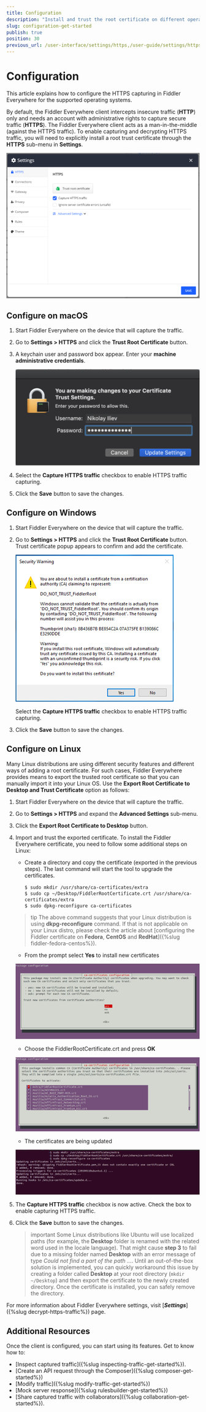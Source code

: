 ```yaml
---
title: Configuration
description: "Install and trust the root certificate on different operating systems while configuring the Fiddler Everywhere web-debugging tool."
slug: configuration-get-started
publish: true
position: 30
previous_url: /user-interface/settings/https,/user-guide/settings/https/https-decryption
---
```


# Configuration

This article explains how to configure the HTTPS capturing in Fiddler Everywhere for the supported operating systems.

By default, the Fiddler Everywhere client intercepts insecure traffic (**HTTP**) only and needs an account with administrative rights to capture secure traffic (**HTTPS**). The Fiddler Everywhere client acts as a man-in-the-middle (against the HTTPS traffic). To enable capturing and decrypting HTTPS traffic, you will need to explicitly install a root trust certificate through the __HTTPS__ sub-menu in __Settings__.

![default https settings](../images/settings/settings-trust-root-certificate.png)


## Configure on macOS

1. Start Fiddler Everywhere on the device that will capture the traffic.
1. Go to __Settings > HTTPS__ and click the __Trust Root Certificate__ button.
1. A keychain user and password box appear. Enter your __machine administrative credentials__.

    ![Enter Keychain credentials to trust the root certificate](../images/settings/settings-https-mac-keychain.png)
1. Select the __Capture HTTPS traffic__ checkbox to enable HTTPS traffic capturing.
1. Click the __Save__ button to save the changes.

## Configure on Windows

1. Start Fiddler Everywhere on the device that will capture the traffic.
1. Go to __Settings > HTTPS__ and click the __Trust Root Certificate__ button. Trust certificate popup appears to confirm and add the certificate.

    ![Enter Keychain credentials to trust the root certificate](../images/settings/settings-https-cert-win.png)

    Select the __Capture HTTPS traffic__ checkbox to enable HTTPS traffic capturing.
1. Click the __Save__ button to save the changes.

## Configure on Linux

Many Linux distributions are using different security features and different ways of adding a root certificate. For such cases, Fiddler Everywhere provides means to export the trusted root certificate so that you can manually import it into your Linux OS. Use the __Export Root Certificate to Desktop and Trust Certificate__ option as follows:

1. Start Fiddler Everywhere on the device that will capture the traffic.
1. Go to __Settings > HTTPS__ and expand the __Advanced Settings__ sub-menu.
1. Click the __Export Root Certificate to Desktop__ button.
1. Import and trust the exported certificate. To install the Fiddler Everywhere certificate, you need to follow some additional steps on Linux:

    - Create a directory and copy the certificate (exported in the previous steps). The last command will start the tool to upgrade the certificates.

        ```shell
        $ sudo mkdir /usr/share/ca-certificates/extra
        $ sudo cp ~/Desktop/FiddlerRootCertificate.crt /usr/share/ca-certificates/extra
        $ sudo dpkg-reconfigure ca-certificates
        ```
    >tip The above command suggests that your Linux distribution is using **dkpg-reconfigure** command. If that is not applicable on your Linux distro, please check the article about [configuring the Fiddler certificate on **Fedora**, **CentOS** and **RedHat**]({%slug fiddler-fedora-centos%}).    

    - From the prompt select **Yes** to install new certificates

    ![Add new certificate](../images/configuration/cert_ubunto_002.png)

    - Choose the FiddlerRootCertificate.crt and press **OK**

    ![Add Fiddler certificate](../images/configuration/cert_ubunto_003.png)

    - The certificates are being updated

    ![Add Fiddler certificate](../images/configuration/cert_ubunto_004.png)
1. The __Capture HTTPS traffic__ checkbox is now active. Check the box to enable capturing HTTPS traffic.
1. Click the __Save__ button to save the changes.

    >important Some Linux distributions like Ubuntu will use localized paths (for example, the __Desktop__ folder is renamed with the related word used in the locale language). That might cause __step 3__ to fail due to a missing folder named __Desktop__ with an error message of type _Could not find a part of the path ..._. Until an out-of-the-box solution is implemented, you can quickly workaround this issue by creating a folder called __Desktop__ at your root directory (`mkdir ~/Desktop`) and then export the certificate to the newly created directory. Once the certificate is installed, you can safely remove the directory.


For more information about Fiddler Everywhere settings, visit [**_Settings_**]({%slug decrypt-https-traffic%}) page.

## Additional Resources

Once the client is configured, you can start using its features. Get to know how to:

- [Inspect captured traffic]({%slug inspecting-traffic-get-started%}).
- [Create an API request through the Composer]({%slug composer-get-started%})
- [Modify traffic]({%slug modify-traffic-get-started%})
- [Mock server response]({%slug rulesbuilder-get-started%})
- [Share captured traffic with collaborators]({%slug collaboration-get-started%}).
